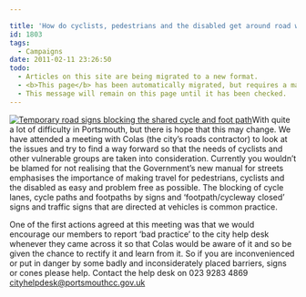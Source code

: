 ```yaml
---

title: 'How do cyclists, pedestrians and the disabled get around road works?'
id: 1803
tags:
  - Campaigns
date: 2011-02-11 23:26:50
todo:
  - Articles on this site are being migrated to a new format.
  - <b>This page</b> has been automatically migrated, but requires a manual check-&amp;-tune to ensure the format and links all work as expected.
  - This message will remain on this page until it has been checked.
---
```


[](http://www.pompeybug.co.uk/?attachment_id=1810)[![Temporary road signs blocking the shared cycle and foot path](http://www.pompeybug.co.uk/wp-content/uploads/2011/02/sign-on-path1-239x300.jpg "Temporary road signs blocking the shared cycle and foot path")](http://www.pompeybug.co.uk/2011/02/how-do-cyclists-pedestrians-and-the-disabled-get-around-road-works/sign-on-path-2/)With quite a lot of difficulty in Portsmouth, but there is hope that this may change. We have attended a meeting with Colas (the city’s roads contractor) to look at the issues and try to find a way forward so that the needs of cyclists and other vulnerable groups are taken into consideration. Currently you wouldn’t be blamed for not realising that the Government’s new manual for streets emphasises the importance of making travel for pedestrians, cyclists and the disabled as easy and problem free as possible. The blocking of cycle lanes, cycle paths and footpaths by signs and ‘footpath/cycleway closed’ signs and traffic signs that are directed at vehicles is common practice.

One of the first actions agreed at this meeting was that we would encourage our members to report ‘bad practice’ to the city help desk whenever they came across it so that Colas would be aware of it and so be [](http://www.pompeybug.co.uk/?attachment_id=1807)[](http://www.pompeybug.co.uk/2011/02/how-do-cyclists-pedestrians-and-the-disabled-get-around-road-works/sign-on-path-2/)given the chance to rectify it and learn from it. So if you are inconvenienced or put in danger by some badly and inconsiderately placed barriers, signs or cones please help. Contact the help desk on 023 9283 4869 [cityhelpdesk@portsmouthcc.gov.uk](mailto:cityhelpdesk@portsmouthcc.gov.uk)